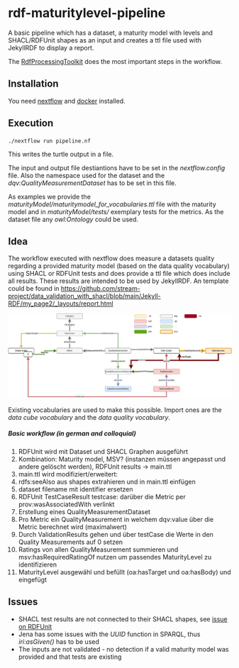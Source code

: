 # rdf-maturitylevel-pipeline

A basic pipeline which has a dataset, a maturity model with levels and SHACL/RDFUnit shapes as an input and creates a ttl file used with JekyllRDF to display a report.


The [RdfProcessingToolkit](https://github.com/SmartDataAnalytics/RdfProcessingToolkit) does the most important steps in the workflow.

## Installation

You need [nextflow](https://www.nextflow.io/) and [docker](https://www.docker.com/) installed.

## Execution

`./nextflow run pipeline.nf`

This writes the turtle output in a file.

The input and output file destiantions have to be set in the *nextflow.config* file.
Also the namespace used for the dataset and the *dqv:QualityMeasurementDataset* has to be set in this file.

As examples we provide the *maturityModel/maturitymodel_for_vocabularies.ttl* file with the maturity model and in *maturityModel/tests/* exemplary tests for the metrics.
As the dataset file any *owl:Ontology* could be used.

## Idea

The workflow executed with nextflow does measure a datasets quality regarding a provided maturity model (based on the data quality vocabulary) using SHACL or RDFUnit tests and does provide a ttl file which does include all results.
These results are intended to be used by JekyllRDF.
An template could be found in https://github.com/stream-project/data_validation_with_shacl/blob/main/Jekyll-RDF/my_page2/_layouts/report.html

![connections of vocabularies](vocabs-connections.png)

Existing vocabularies are used to make this possible.
Import ones are the *data cube vocabulary* and the *data quality vocabulary*.

##### Basic workflow (in german and colloquial)

1. RDFUnit wird mit Dataset und SHACL Graphen ausgeführt
2. Kombination: Maturity model, MSV? (instanzen müssen angepasst und andere gelöscht werden), RDFUnit results -> main.ttl
3. main.ttl wird modifiziert/erweitert:
  1. rdfs:seeAlso aus shapes extrahieren und in main.ttl einfügen
  2. dataset filename mit identifier ersetzen
  3. RDFUnit TestCaseResult testcase: darüber die Metric per prov:wasAssociatedWith verlinkt
  4. Erstellung eines QualityMeasurementDataset
  5. Pro Metric ein QualityMeasurement in welchem dqv:value über die Metric berechnet wird (maximalwert)
  6. Durch ValidationResults gehen und über testCase die Werte in den Quality Measurements auf 0 setzen
  7. Ratings von allen QualityMeasurement summieren und msv:hasRequiredRatingOf nutzen um passendes MaturityLevel zu identifizieren
  8. MaturityLevel ausgewähl und befüllt (oa:hasTarget und oa:hasBody) und eingefügt


## Issues

* SHACL test results are not connected to their SHACL shapes, see [issue on RDFUnit](https://github.com/AKSW/RDFUnit/issues/121)
* Jena has some issues with the *UUID* function in SPARQL, thus *iri:asGiven()* has to be used
* The inputs are not validated - no detection if a valid maturity model was provided and that tests are existing
